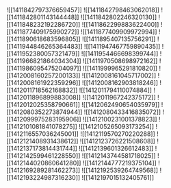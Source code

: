 ![[1411842797376659457]]
![[1411842798463062018]]
![[1411842801143144448]]
![[1411842802246320130]]
![[1411848232192286720]]
![[1411862299883622400]]
![[1411877409175990272]]
![[1411877409909972994]]
![[1411890618683596805]]
![[1411895407135756291]]
![[1411944846265364483]]
![[1411947467759890435]]
![[1411952380057321479]]
![[1411954466698399744]]
![[1411966821864034304]]
![[1411970508698972162]]
![[1411986095475204097]]
![[1411999965291810820]]
![[1412008160257200133]]
![[1412008161045717002]]
![[1412008161922359296]]
![[1412008162903818246]]
![[1412011718562168832]]
![[1412011794110074884]]
![[1412011896899883008]]
![[1412011967242375172]]
![[1412012025358790661]]
![[1412062490654035979]]
![[1412080352273874944]]
![[1412080433416835072]]
![[1412099975283195906]]
![[1412100231001378823]]
![[1412101081841078275]]
![[1412105265093173254]]
![[1412116557036245001]]
![[1412119570270220288]]
![[1412121408931438612]]
![[1412123726221508608]]
![[1412137173814431744]]
![[1412139601326612483]]
![[1412142599461228550]]
![[1412143744581718025]]
![[1412144020860641280]]
![[1412144777219375104]]
![[1412169289281462273]]
![[1412192539264749568]]
![[1412193224987316230]]
![[1412197015132405761]]
